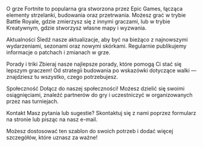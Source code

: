 O grze
Fortnite to popularna gra stworzona przez Epic Games, łącząca elementy strzelanki, budowania oraz przetrwania. Możesz grać w trybie Battle Royale, gdzie zmierzysz się z innymi graczami, lub w trybie Kreatywnym, gdzie stworzysz własne mapy i wyzwania.

Aktualności
Śledź nasze aktualizacje, aby być na bieżąco z najnowszymi wydarzeniami, sezonami oraz nowymi skórkami. Regularnie publikujemy informacje o patchach i zmianach w grze.

Porady i triki
Zbieraj nasze najlepsze porady, które pomogą Ci stać się lepszym graczem! Od strategii budowania po wskazówki dotyczące walki — znajdziesz tu wszystko, czego potrzebujesz.

Społeczność
Dołącz do naszej społeczności! Możesz dzielić się swoimi osiągnięciami, znaleźć partnerów do gry i uczestniczyć w organizowanych przez nas turniejach.

Kontakt
Masz pytania lub sugestie? Skontaktuj się z nami poprzez formularz na stronie lub pisząc na nasz e-mail.

Możesz dostosować ten szablon do swoich potrzeb i dodać więcej szczegółów, które uznasz za ważne!



